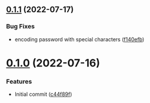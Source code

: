 ## [0.1.1](https://github.com/dsieradzki/K4Prox/compare/v0.1.0...v0.1.1) (2022-07-17)


### Bug Fixes

* encoding password with special characters ([f140efb](https://github.com/dsieradzki/K4Prox/commit/f140efbc27806ce71a982f5a1c6b465ad80e0a12))



# [0.1.0](https://github.com/dsieradzki/K4Prox/compare/c44f89ff3e4e2af60e89842c5cdef0ee556653d4...v0.1.0) (2022-07-16)


### Features

* Initial commit ([c44f89f](https://github.com/dsieradzki/K4Prox/commit/c44f89ff3e4e2af60e89842c5cdef0ee556653d4))




